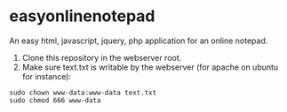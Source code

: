 # easyonlinenotepad
An easy html, javascript, jquery, php application for an online notepad. 

1. Clone this repository in the webserver root.
2. Make sure text.txt is writable by the webserver (for apache on ubuntu for instance):

```
sudo chown www-data:www-data text.txt
sudo chmod 666 www-data
```
